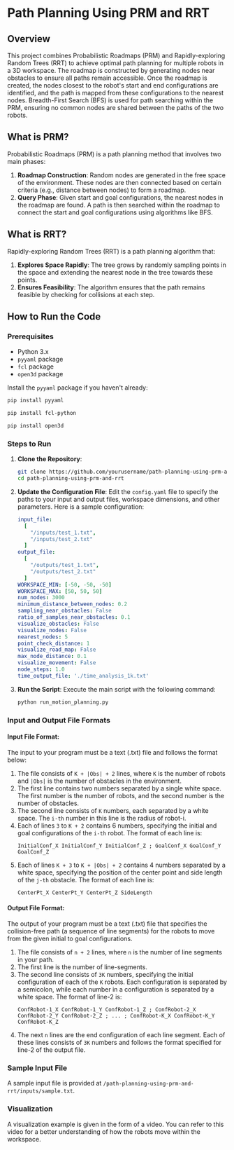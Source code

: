 

# Path Planning Using PRM and RRT

## Overview

This project combines Probabilistic Roadmaps (PRM) and Rapidly-exploring Random Trees (RRT) to achieve optimal path planning for multiple robots in a 3D workspace. The roadmap is constructed by generating nodes near obstacles to ensure all paths remain accessible. Once the roadmap is created, the nodes closest to the robot's start and end configurations are identified, and the path is mapped from these configurations to the nearest nodes. Breadth-First Search (BFS) is used for path searching within the PRM, ensuring no common nodes are shared between the paths of the two robots.

## What is PRM?

Probabilistic Roadmaps (PRM) is a path planning method that involves two main phases:

1. **Roadmap Construction**: Random nodes are generated in the free space of the environment. These nodes are then connected based on certain criteria (e.g., distance between nodes) to form a roadmap.
2. **Query Phase**: Given start and goal configurations, the nearest nodes in the roadmap are found. A path is then searched within the roadmap to connect the start and goal configurations using algorithms like BFS.

## What is RRT?

Rapidly-exploring Random Trees (RRT) is a path planning algorithm that:

1. **Explores Space Rapidly**: The tree grows by randomly sampling points in the space and extending the nearest node in the tree towards these points.
2. **Ensures Feasibility**: The algorithm ensures that the path remains feasible by checking for collisions at each step.

## How to Run the Code

### Prerequisites

- Python 3.x
- `pyyaml` package
- `fcl` package
- `open3d` package

Install the `pyyaml` package if you haven't already:
```sh
pip install pyyaml
```
```sh
pip install fcl-python
```
```sh
pip install open3d
```

### Steps to Run

1. **Clone the Repository**:
   ```sh
   git clone https://github.com/yourusername/path-planning-using-prm-and-rrt.git
   cd path-planning-using-prm-and-rrt
   ```

2. **Update the Configuration File**:
   Edit the `config.yaml` file to specify the paths to your input and output files, workspace dimensions, and other parameters. Here is a sample configuration:
   ```yaml
   input_file: 
     [ 
       "/inputs/test_1.txt", 
       "/inputs/test_2.txt"
     ]  
   output_file: 
     [ 
       "/outputs/test_1.txt",
       "/outputs/test_2.txt"
     ]  
   WORKSPACE_MIN: [-50, -50, -50]
   WORKSPACE_MAX: [50, 50, 50]
   num_nodes: 3000
   minimum_distance_between_nodes: 0.2
   sampling_near_obstacles: False
   ratio_of_samples_near_obstacles: 0.1
   visualize_obstacles: False
   visualize_nodes: False
   nearest_nodes: 5
   point_check_distance: 1
   visualize_road_map: False
   max_node_distance: 0.1
   visualize_movement: False
   node_steps: 1.0
   time_output_file: './time_analysis_1k.txt'
   ```

3. **Run the Script**:
   Execute the main script with the following command:
   ```sh
   python run_motion_planning.py
   ```

### Input and Output File Formats

#### Input File Format:
The input to your program must be a text (.txt) file and follows the format below:
1. The file consists of `K + |Obs| + 2` lines, where `K` is the number of robots and `|Obs|` is the number of obstacles in the environment.
2. The first line contains two numbers separated by a single white space. The first number is the number of robots, and the second number is the number of obstacles.
3. The second line consists of `K` numbers, each separated by a white space. The `i-th` number in this line is the radius of robot-i.
4. Each of lines `3` to `K + 2` contains 6 numbers, specifying the initial and goal configurations of the `i-th` robot. The format of each line is:
   ```
   InitialConf_X InitialConf_Y InitialConf_Z ; GoalConf_X GoalConf_Y GoalConf_Z
   ```
5. Each of lines `K + 3` to `K + |Obs| + 2` contains 4 numbers separated by a white space, specifying the position of the center point and side length of the `j-th` obstacle. The format of each line is:
   ```
   CenterPt_X CenterPt_Y CenterPt_Z SideLength
   ```

#### Output File Format:
The output of your program must be a text (.txt) file that specifies the collision-free path (a sequence of line segments) for the robots to move from the given initial to goal configurations.
1. The file consists of `n + 2` lines, where `n` is the number of line segments in your path.
2. The first line is the number of line-segments.
3. The second line consists of `3K` numbers, specifying the initial configuration of each of the `K` robots. Each configuration is separated by a semicolon, while each number in a configuration is separated by a white space. The format of line-2 is:
   ```
   ConfRobot-1_X ConfRobot-1_Y ConfRobot-1_Z ; ConfRobot-2_X ConfRobot-2_Y ConfRobot-2_Z ; ... ; ConfRobot-K_X ConfRobot-K_Y ConfRobot-K_Z
   ```
4. The next `n` lines are the end configuration of each line segment. Each of these lines consists of `3K` numbers and follows the format specified for line-2 of the output file.

### Sample Input File
A sample input file is provided at `/path-planning-using-prm-and-rrt/inputs/sample.txt`.

### Visualization
A visualization example is given in the form of a video. You can refer to this video for a better understanding of how the robots move within the workspace.

